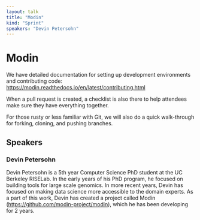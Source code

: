 ```yaml
---
layout: talk
title: "Modin"
kind: "Sprint"
speakers: "Devin Petersohn"
---
```


# Modin

We have detailed documentation for setting up development environments and contributing code: https://modin.readthedocs.io/en/latest/contributing.html

When a pull request is created, a checklist is also there to help attendees make sure they have everything together.

For those rusty or less familiar with Git, we will also do a quick walk-through for forking, cloning, and pushing branches.

## Speakers

### Devin Petersohn

Devin Petersohn is a 5th year Computer Science PhD student at the UC Berkeley RISELab. In the early years of his PhD program, he focused on building tools for large scale genomics. In more recent years, Devin has focused on making data science more accessible to the domain experts. As a part of this work, Devin has created a project called Modin (https://github.com/modin-project/modin), which he has been developing for 2 years.
